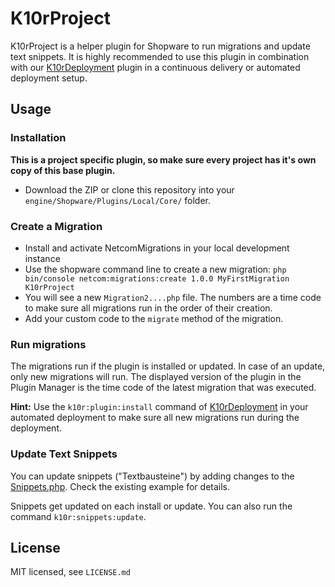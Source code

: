 # K10rProject

K10rProject is a helper plugin for Shopware to run migrations and update text snippets. It is highly recommended to use this plugin in combination with our [K10rDeployment](https://github.com/kellerkinderDE/K10rDeployment) plugin in a continuous delivery or automated deployment setup.


## Usage
### Installation
__This is a project specific plugin, so make sure every project has it's own copy of this base plugin.__
* Download the ZIP or clone this repository into your `engine/Shopware/Plugins/Local/Core/` folder.

### Create a Migration
* Install and activate NetcomMigrations in your local development instance
* Use the shopware command line to create a new migration: `php bin/console netcom:migrations:create 1.0.0 MyFirstMigration K10rProject`
* You will see a new `Migration2....php` file. The numbers are a time code to make sure all migrations run in the order of their creation.
* Add your custom code to the `migrate` method of the migration.

### Run migrations
The migrations run if the plugin is installed or updated. In case of an update, only new migrations will run.
The displayed version of the plugin in the Plugin Manager is the time code of the latest migration that was executed.

__Hint:__
Use the `k10r:plugin:install` command of [K10rDeployment](https://github.com/kellerkinderDE/K10rDeployment) in your automated deployment to make sure all new migrations run during the deployment.

### Update Text Snippets
You can update snippets ("Textbausteine") by adding changes to the [Snippets.php](Components/Snippets.php). Check the existing example for details.

Snippets get updated on each install or update. You can also run the command `k10r:snippets:update`.

## License
MIT licensed, see `LICENSE.md`
